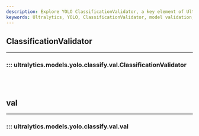 ```yaml
---
description: Explore YOLO ClassificationValidator, a key element of Ultralytics YOLO models. Learn how it validates and fine-tunes model outputs.
keywords: Ultralytics, YOLO, ClassificationValidator, model validation, model fine-tuning, deep learning, computer vision
---
```


## ClassificationValidator
---
### ::: ultralytics.models.yolo.classify.val.ClassificationValidator
<br><br>

## val
---
### ::: ultralytics.models.yolo.classify.val.val
<br><br>